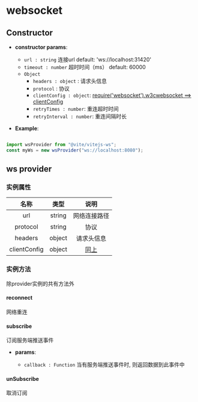 # websocket

## Constructor

- **constructor params**: 

  * `url : string` 连接url  default: 'ws://localhost:31420'
  * `timeout : number` 超时时间（ms） default: 60000
  * `Object` 
	- `headers : object` : 请求头信息
    - `protocol` : 协议
    - `clientConfig : object`: [require('websocket').w3cwebsocket ==> clientConfig](https://github.com/theturtle32/WebSocket-Node/blob/58f301a6e245ee25c4ca50dbd6e3d30c69c9d3d1/docs/WebSocketClient.md)
    - `retryTimes : number`: 重连超时时间
    - `retryInterval : number`: 重连间隔时长

- **Example**:

```javascript

import wsProvider from "@vite/vitejs-ws";
const myWs = new wsProvider("ws://localhost:8080");

```

## ws provider

### 实例属性

|  名称  | 类型 | 说明 |
|:------------:|:-----:|:-----:|
| url | string | 网络连接路径 |
| protocol | string | 协议 |
| headers | object | 请求头信息 |
| clientConfig | object | [同上](https://github.com/theturtle32/WebSocket-Node/blob/58f301a6e245ee25c4ca50dbd6e3d30c69c9d3d1/docs/WebSocketClient.md)|

### 实例方法
除provider实例的共有方法外

#### reconnect
网络重连

#### subscribe
订阅服务端推送事件

- **params**: 

  * `callback : Function` 当有服务端推送事件时, 则返回数据到此事件中

#### unSubscribe
取消订阅
